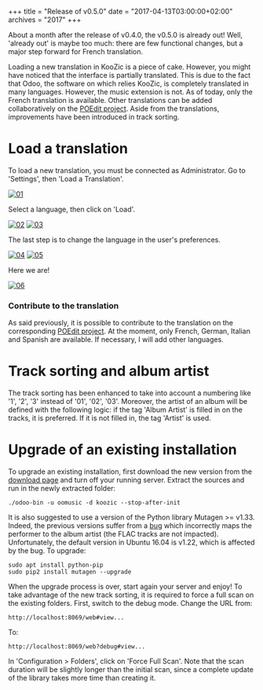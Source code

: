 +++
title = "Release of v0.5.0"
date = "2017-04-13T03:00:00+02:00"
archives = "2017"
+++

About a month after the release of v0.4.0, the v0.5.0 is already out! Well, 'already out' is maybe
too much: there are few functional changes, but a major step forward for French translation.

Loading a new translation in KooZic is a piece of cake. However, you might have noticed that the
interface is partially translated. This is due to the fact that Odoo, the software on which relies
KooZic, is completely translated in many languages. However, the music extension is not. As of
today, only the French translation is available. Other translations can be added collaboratively on
the [POEdit project](https://poeditor.com/join/project/RMl91o65Bs). Aside from the translations,
improvements have been introduced in track sorting.

# Load a translation

To load a new translation, you must be connected as Administrator. Go to 'Settings', then 'Load a
Translation'.

[![01](/img/post/release-of-v0-5-0/01-thumb.png#center)](/img/post/release-of-v0-5-0/01.png)

Select a language, then click on 'Load'.

[![02](/img/post/release-of-v0-5-0/02-thumb.png#center)](/img/post/release-of-v0-5-0/02.png)
[![03](/img/post/release-of-v0-5-0/03-thumb.png#center)](/img/post/release-of-v0-5-0/03.png)

The last step is to change the language in the user's preferences.

[![04](/img/post/release-of-v0-5-0/04-thumb.png#center)](/img/post/release-of-v0-5-0/04.png)
[![05](/img/post/release-of-v0-5-0/05-thumb.png#center)](/img/post/release-of-v0-5-0/05.png)

Here we are!

[![06](/img/post/release-of-v0-5-0/06-thumb.png#center)](/img/post/release-of-v0-5-0/06.png)

### Contribute to the translation

As said previously, it is possible to contribute to the translation on the corresponding
[POEdit project](https://poeditor.com/join/project/RMl91o65Bs). At the moment, only French, German,
Italian and Spanish are available. If necessary, I will add other languages.

# Track sorting and album artist

The track sorting has been enhanced to take into account a numbering like '1', '2', '3' instead of
'01', '02', '03'. Moreover, the artist of an album will be defined with the following logic: if the
tag 'Album Artist' is filled in on the tracks, it is preferred. If it is not filled in, the tag
'Artist' is used.

# Upgrade of an existing installation

To upgrade an existing installation, first download the new version from the
[download page](/download/) and turn off your running server. Extract the sources and run in the
newly extracted folder:

```
./odoo-bin -u oomusic -d koozic --stop-after-init
```

It is also suggested to use a version of the Python library Mutagen >= v1.33. Indeed, the previous
versions suffer from a [bug](https://github.com/quodlibet/mutagen/issues/252) which incorrectly maps
the performer to the album artist (the FLAC tracks are not impacted). Unfortunately, the default
version in Ubuntu 16.04 is v1.22, which is affected by the bug. To upgrade:

```
sudo apt install python-pip
sudo pip2 install mutagen --upgrade
```

When the upgrade process is over, start again your server and enjoy! To take advantage of the new
track sorting, it is required to force a full scan on the existing folders. First, switch to the
debug mode. Change the URL from:

```
http://localhost:8069/web#view...
```

To:

```
http://localhost:8069/web?debug#view...
```

In 'Configuration > Folders', click on 'Force Full Scan'. Note that the scan duration will be
slightly longer than the initial scan, since a complete update of the library takes more time than
creating it.
